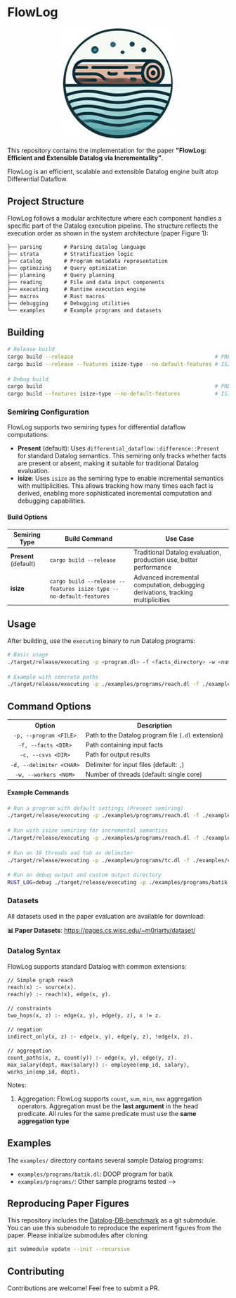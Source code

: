 # FlowLog

<p align="center"> <img src="flowlog.png" alt="flowlog_logo" width="250"/> </p>

This repository contains the implementation for the paper **"FlowLog: Efficient and Extensible Datalog via Incrementality"**.

FlowLog is an efficient, scalable and extensible Datalog engine built atop Differential Dataflow.

## Project Structure

FlowLog follows a modular architecture where each component handles a specific part of the Datalog execution pipeline. The structure reflects the execution order as shown in the system architecture (paper Figure 1):

```
├── parsing       # Parsing datalog language
├── strata        # Stratification logic
├── catalog       # Program metadata representation
├── optimizing    # Query optimization
├── planning      # Query planning
├── reading       # File and data input components
├── executing     # Runtime execution engine
├── macros        # Rust macros
├── debugging     # Debugging utilities
└── examples      # Example programs and datasets
```

## Building

```bash
# Release build
cargo build --release                                             # PRESENT semiring (default)
cargo build --release --features isize-type --no-default-features # ISIZE semiring

# Debug build
cargo build                                                       # PRESENT semiring (default)
cargo build --features isize-type --no-default-features           # ISIZE semiring
```

### Semiring Configuration

FlowLog supports two semiring types for differential dataflow computations:

- **Present** (default): Uses `differential_dataflow::difference::Present` for standard Datalog semantics. This semiring only tracks whether facts are present or absent, making it suitable for traditional Datalog evaluation.
- **isize**: Uses `isize` as the semiring type to enable incremental semantics with multiplicities. This allows tracking how many times each fact is derived, enabling more sophisticated incremental computation and debugging capabilities.

#### Build Options

| Semiring Type | Build Command | Use Case |
|---------------|---------------|----------|
| **Present** (default) | `cargo build --release` | Traditional Datalog evaluation, production use, better performance |
| **isize** | `cargo build --release --features isize-type --no-default-features` | Advanced incremental computation, debugging derivations, tracking multiplicities |


## Usage

After building, use the `executing` binary to run Datalog programs:

```bash
# Basic usage
./target/release/executing -p <program.dl> -f <facts_directory> -w <number_threads>

# Example with concrete paths
./target/release/executing -p ./examples/programs/reach.dl -f ./examples/facts -w 8
```

## Command Options

<table>
<tr>
  <th align="center">Option</th>
  <th align="center">Description</th>
</tr>
<tr>
  <td align="center"><code>-p, --program &lt;FILE&gt;</code></td>
  <td>Path to the Datalog program file (<code>.dl</code> extension)</td>
</tr>
<tr>
  <td align="center"><code>-f, --facts &lt;DIR&gt;</code></td>
  <td>Path containing input facts</td>
</tr>
<tr>
  <td align="center"><code>-c, --csvs &lt;DIR&gt;</code></td>
  <td>Path for output results</td>
</tr>
<tr>
  <td align="center"><code>-d, --delimiter &lt;CHAR&gt;</code></td>
  <td>Delimiter for input files (default: <code>,</code>)</td>
</tr>
<tr>
  <td align="center"><code>-w, --workers &lt;NUM&gt;</code></td>
  <td>Number of threads (default: single core)</td>
</tr>
<!-- <tr>
  <td align="center"><code>-h, --help</code></td>
  <td>Print help information</td>
</tr> -->
</table>

#### Example Commands

```bash
# Run a program with default settings (Present semiring)
./target/release/executing -p ./examples/programs/reach.dl -f ./examples/facts

# Run with isize semiring for incremental semantics
./target/release/executing -p ./examples/programs/reach.dl -f ./examples/facts

# Run on 16 threads and tab as delimiter
./target/release/executing -p ./examples/programs/tc.dl -f ./examples/csvs -d $'\t' -w 16

# Run on debug output and custom output directory
RUST_LOG=debug ./target/release/executing -p ./examples/programs/batik.dl -f ./examples/csvs -c ./results
```

###  Datasets

All datasets used in the paper evaluation are available for download:

**📊 Paper Datasets**: https://pages.cs.wisc.edu/~m0riarty/dataset/

### Datalog Syntax

FlowLog supports standard Datalog with common extensions:

```datalog
// Simple graph reach
reach(x) :- source(x).
reach(y) :- reach(x), edge(x, y).

// constraints
two_hops(x, z) :- edge(x, y), edge(y, z), x != z.

// negation
indirect_only(x, z) :- edge(x, y), edge(y, z), !edge(x, z).

// aggregation
count_paths(x, z, count(y)) :- edge(x, y), edge(y, z).
max_salary(dept, max(salary)) :- employee(emp_id, salary), works_in(emp_id, dept).
```

Notes:

1. Aggregation: FlowLog supports `count`, `sum`, `min`, `max` aggregation operators. Aggregation must be the **last argument** in the head predicate. All rules for the same predicate must use the **same aggregation type**


## Examples

The `examples/` directory contains several sample Datalog programs:

- `examples/programs/batik.dl`: DOOP program for batik
- `examples/programs/`: Other sample programs tested -->

<!-- ## Testing

To run all bundled correctness tests:

```bash
bash env_test.sh
```
This script will automatically:
1. Download and extract the test dataset and programs
2. Run each test program with its corresponding input
3. Verify output files against expected results

You should see ✅ PASSED for each program if everything is correct. -->


## Reproducing Paper Figures

This repository includes the [Datalog-DB-benchmark](https://github.com/HarukiMoriarty/Datalog-DB-benchmark) as a git submodule. You can use this submodule to reproduce the experiment figures from the paper. Please initialize submodules after cloning:

```bash
git submodule update --init --recursive
```

## Contributing

Contributions are welcome! Feel free to submit a PR.



